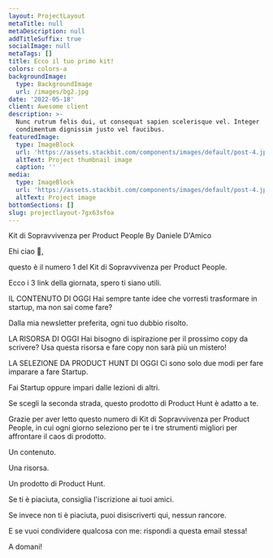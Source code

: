 ```yaml
---
layout: ProjectLayout
metaTitle: null
metaDescription: null
addTitleSuffix: true
socialImage: null
metaTags: []
title: Ecco il tuo primo kit!
colors: colors-a
backgroundImage:
  type: BackgroundImage
  url: /images/bg2.jpg
date: '2022-05-18'
client: Awesome client
description: >-
  Nunc rutrum felis dui, ut consequat sapien scelerisque vel. Integer
  condimentum dignissim justo vel faucibus.
featuredImage:
  type: ImageBlock
  url: 'https://assets.stackbit.com/components/images/default/post-4.jpeg'
  altText: Project thumbnail image
  caption: ''
media:
  type: ImageBlock
  url: 'https://assets.stackbit.com/components/images/default/post-4.jpeg'
  altText: Project image
bottomSections: []
slug: projectlayout-7gx63sfoa
---
```

Kit di Sopravvivenza per
​Product People
By Daniele D'Amico​

Ehi ciao 👋,

questo è il numero 1 del Kit di Sopravvivenza per Product People.

Ecco i 3 link della giornata, spero ti siano utili.

IL CONTENUTO DI OGGI
Hai sempre tante idee che vorresti trasformare in startup, ma non sai come fare?

Dalla mia newsletter preferita, ogni tuo dubbio risolto.​

LA RISORSA DI OGGI
Hai bisogno di ispirazione per il prossimo copy da scrivere?
​Usa questa risorsa e fare copy non sarà più un mistero!

LA SELEZIONE DA PRODUCT HUNT DI OGGI
Ci sono solo due modi per fare imparare a fare Startup.

Fai Startup oppure impari dalle lezioni di altri.

Se scegli la seconda strada, questo prodotto di Product Hunt è adatto a te.

Grazie per aver letto questo numero di Kit di Sopravvivenza per Product People, in cui ogni giorno seleziono per te i tre strumenti migliori per affrontare il caos di prodotto.

Un contenuto.

Una risorsa.

Un prodotto di Product Hunt.

Se ti è piaciuta, consiglia l'iscrizione ai tuoi amici.

Se invece non ti è piaciuta, puoi disiscriverti qui, nessun rancore.

E se vuoi condividere qualcosa con me: rispondi a questa email stessa!

A domani!